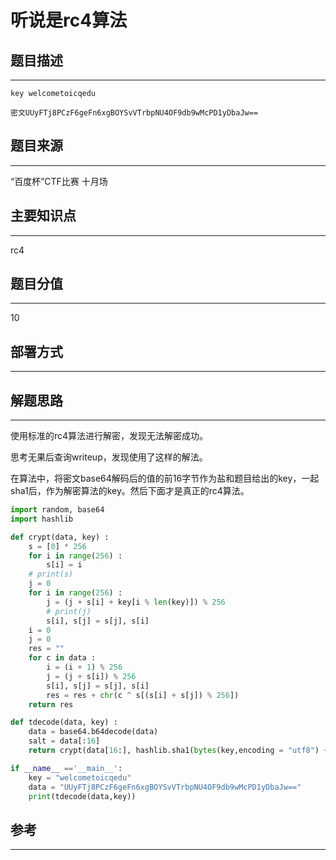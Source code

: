 # 听说是rc4算法

## 题目描述
---
```
key welcometoicqedu 

密文UUyFTj8PCzF6geFn6xgBOYSvVTrbpNU4OF9db9wMcPD1yDbaJw== 
```

## 题目来源
---
“百度杯”CTF比赛 十月场

## 主要知识点
---
rc4

## 题目分值
---
10

## 部署方式
---


## 解题思路
---

使用标准的rc4算法进行解密，发现无法解密成功。

思考无果后查询writeup，发现使用了这样的解法。

在算法中，将密文base64解码后的值的前16字节作为盐和题目给出的key，一起sha1后，作为解密算法的key。然后下面才是真正的rc4算法。

```python
import random, base64
import hashlib

def crypt(data, key) :
    s = [0] * 256
    for i in range(256) :
        s[i] = i
    # print(s)
    j = 0
    for i in range(256) :
        j = (j + s[i] + key[i % len(key)]) % 256
        # print(j)
        s[i], s[j] = s[j], s[i]
    i = 0
    j = 0
    res = ""
    for c in data :
        i = (i + 1) % 256
        j = (j + s[i]) % 256
        s[i], s[j] = s[j], s[i]
        res = res + chr(c ^ s[(s[i] + s[j]) % 256])
    return res

def tdecode(data, key) :
    data = base64.b64decode(data)
    salt = data[:16]
    return crypt(data[16:], hashlib.sha1(bytes(key,encoding = "utf8") + salt).digest())

if __name__ =='__main__':
    key = "welcometoicqedu"
    data = "UUyFTj8PCzF6geFn6xgBOYSvVTrbpNU4OF9db9wMcPD1yDbaJw=="
    print(tdecode(data,key))
```

## 参考
---
